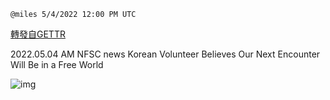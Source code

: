 
`@miles 5/4/2022 12:00 PM UTC`

[轉發自GETTR](https://gettr.com/post/p18aejv621e)

2022.05.04  AM NFSC news   Korean Volunteer Believes Our Next Encounter Will Be in a Free World

![img](https://media.gettr.com/group25/origin/2022/05/04/11/278dc230-4452-785a-5b25-3194f616efde/9548d67018b19975dcafea4c4484666a.png)
